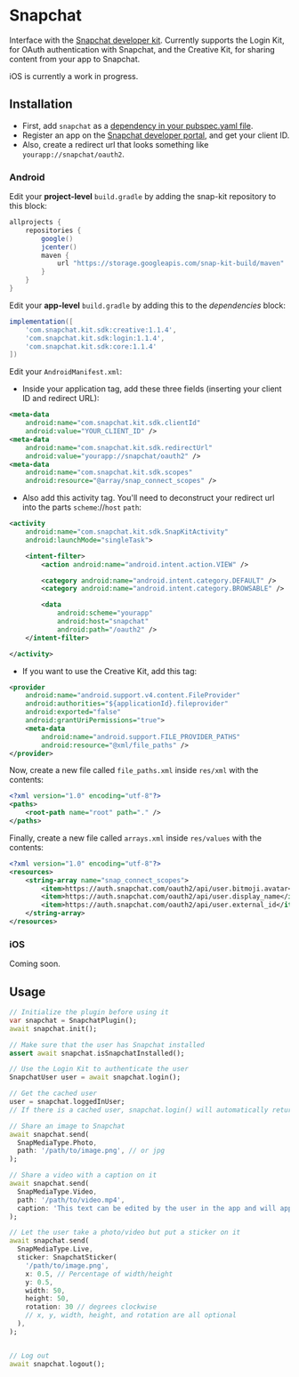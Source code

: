 # Snapchat

Interface with the [Snapchat developer kit](https://kit.snapchat.com/). Currently supports the Login Kit, for OAuth authentication with Snapchat, and the Creative Kit, for sharing content from your app to Snapchat.

iOS is currently a work in progress.

## Installation

- First, add `snapchat` as a [dependency in your pubspec.yaml file](https://flutter.io/platform-plugins/).
- Register an app on the [Snapchat developer portal](https://kit.snapchat.com/portal), and get your client ID.
- Also, create a redirect url that looks something like `yourapp://snapchat/oauth2`.

### Android

Edit your **project-level** `build.gradle` by adding the snap-kit repository to this block:

```groovy
allprojects {
    repositories {
        google()
        jcenter()
        maven {
            url "https://storage.googleapis.com/snap-kit-build/maven"
        }
    }
}
```

Edit your **app-level** `build.gradle` by adding this to the *dependencies* block:

```groovy
implementation([
    'com.snapchat.kit.sdk:creative:1.1.4',
    'com.snapchat.kit.sdk:login:1.1.4',
    'com.snapchat.kit.sdk:core:1.1.4'
])
```

Edit your `AndroidManifest.xml`:

- Inside your application tag, add these three fields (inserting your client ID and redirect URL):

```xml
<meta-data
    android:name="com.snapchat.kit.sdk.clientId"
    android:value="YOUR_CLIENT_ID" />
<meta-data
    android:name="com.snapchat.kit.sdk.redirectUrl"
    android:value="yourapp://snapchat/oauth2" />
<meta-data
    android:name="com.snapchat.kit.sdk.scopes"
    android:resource="@array/snap_connect_scopes" />
```

- Also add this activity tag. You'll need to deconstruct your redirect url into the parts `scheme`://`host` `path`:

```xml
<activity
    android:name="com.snapchat.kit.sdk.SnapKitActivity"
    android:launchMode="singleTask">

    <intent-filter>
        <action android:name="android.intent.action.VIEW" />

        <category android:name="android.intent.category.DEFAULT" />
        <category android:name="android.intent.category.BROWSABLE" />

        <data
            android:scheme="yourapp"
            android:host="snapchat"
            android:path="/oauth2" />
    </intent-filter>

</activity>
```

- If you want to use the Creative Kit, add this tag:

```xml
<provider
    android:name="android.support.v4.content.FileProvider"
    android:authorities="${applicationId}.fileprovider"
    android:exported="false"
    android:grantUriPermissions="true">
    <meta-data
        android:name="android.support.FILE_PROVIDER_PATHS"
        android:resource="@xml/file_paths" />
</provider>
```

Now, create a new file called `file_paths.xml` inside `res/xml` with the contents:

```xml
<?xml version="1.0" encoding="utf-8"?>
<paths>
    <root-path name="root" path="." />
</paths>
```

Finally, create a new file called `arrays.xml` inside `res/values` with the contents:

```xml
<?xml version="1.0" encoding="utf-8"?>
<resources>
    <string-array name="snap_connect_scopes">
        <item>https://auth.snapchat.com/oauth2/api/user.bitmoji.avatar</item>
        <item>https://auth.snapchat.com/oauth2/api/user.display_name</item>
        <item>https://auth.snapchat.com/oauth2/api/user.external_id</item>
    </string-array>
</resources>
```

### iOS

Coming soon.

## Usage

```dart
// Initialize the plugin before using it
var snapchat = SnapchatPlugin();
await snapchat.init();

// Make sure that the user has Snapchat installed
assert await snapchat.isSnapchatInstalled();

// Use the Login Kit to authenticate the user
SnapchatUser user = await snapchat.login();

// Get the cached user
user = snapchat.loggedInUser;
// If there is a cached user, snapchat.login() will automatically return it

// Share an image to Snapchat
await snapchat.send(
  SnapMediaType.Photo,
  path: '/path/to/image.png', // or jpg
);

// Share a video with a caption on it
await snapchat.send(
  SnapMediaType.Video,
  path: '/path/to/video.mp4',
  caption: 'This text can be edited by the user in the app and will appear on top of the video',
);

// Let the user take a photo/video but put a sticker on it
await snapchat.send(
  SnapMediaType.Live,
  sticker: SnapchatSticker(
    '/path/to/image.png',
    x: 0.5, // Percentage of width/height
    y: 0.5,
    width: 50,
    height: 50,
    rotation: 30 // degrees clockwise
    // x, y, width, height, and rotation are all optional
  ),
);


// Log out
await snapchat.logout();
```